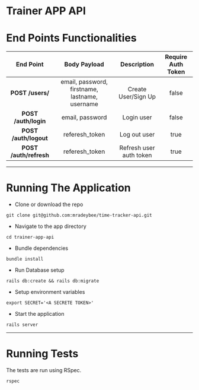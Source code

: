 # Trainer APP API

# End Points Functionalities

|       End Point        |                  Body Payload                  |       Description       | Require Auth Token |
| :--------------------: | :--------------------------------------------: | :---------------------: | :----------------: |
|    **POST /users/**    | email, password, firstname, lastname, username |   Create User/Sign Up   |       false        |
|  **POST /auth/login**  |                email, password                 |       Login user        |       false        |
| **POST /auth/logout**  |                 referesh_token                 |      Log out user       |        true        |
| **POST /auth/refresh** |                 referesh_token                 | Refresh user auth token |        true        |

---

# Running The Application

- Clone or download the repo

```
git clone git@github.com:mradeybee/time-tracker-api.git
```

- Navigate to the app directory

```
cd trainer-app-api
```

- Bundle dependencies

```
bundle install
```

- Run Database setup

```
rails db:create && rails db:migrate
```

- Setup environment variables

```
export SECRET='<A SECRETE TOKEN>'
```

- Start the application

```
rails server
```

---

# Running Tests

The tests are run using RSpec.

```
rspec
```
